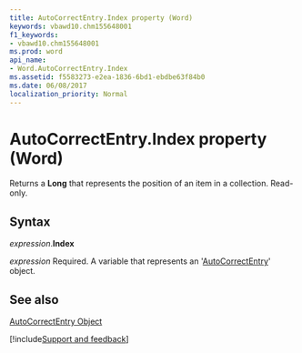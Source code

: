 ```yaml
---
title: AutoCorrectEntry.Index property (Word)
keywords: vbawd10.chm155648001
f1_keywords:
- vbawd10.chm155648001
ms.prod: word
api_name:
- Word.AutoCorrectEntry.Index
ms.assetid: f5583273-e2ea-1836-6bd1-ebdbe63f84b0
ms.date: 06/08/2017
localization_priority: Normal
---
```



# AutoCorrectEntry.Index property (Word)

Returns a  **Long** that represents the position of an item in a collection. Read-only.


## Syntax

_expression_.**Index**

_expression_ Required. A variable that represents an '[AutoCorrectEntry](Word.AutoCorrectEntry.md)' object.


## See also


[AutoCorrectEntry Object](Word.AutoCorrectEntry.md)

[!include[Support and feedback](~/includes/feedback-boilerplate.md)]